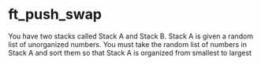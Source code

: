 # ft_push_swap
You have two stacks called Stack A and Stack B. Stack A is given a random list of unorganized numbers. You must take the random list of numbers in Stack A and sort them so that Stack A is organized from smallest to largest
